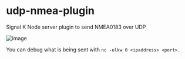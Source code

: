 # udp-nmea-plugin
Signal K Node server plugin to send NMEA0183 over UDP

![image](https://user-images.githubusercontent.com/1049678/51436944-11788680-1c9f-11e9-9651-bc47144675cc.png)


You can debug what is being sent with `nc -ulkw 0 <ipaddress> <port>`.
